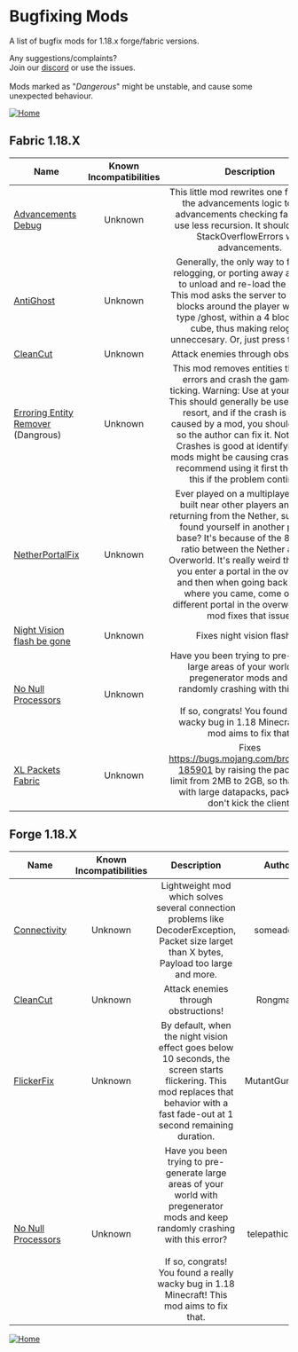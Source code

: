 # Bugfixing Mods
A list of bugfix mods for 1.18.x forge/fabric versions.

Any suggestions/complaints?<br>
Join our [discord](https://discord.gg/8nzHYhVUQS) or use the issues.<br><br>
Mods marked as "*Dangerous*" might be unstable, and cause some unexpected behaviour.

[![Home](https://i.imgur.com/zGuelkW.png)](https://github.com/NordicGamerFE/usefulmods/blob/main/README.md)

## Fabric 1.18.X

| Name | Known Incompatibilities | Description | Author | Bugfixing |
| --- | :---: | :---: | :---: | :---: |
| [Advancements Debug](https://www.curseforge.com/minecraft/mc-mods/advancements-debug) | Unknown | This little mod rewrites one function of the advancements logic to make advancements checking faster, and use less recursion. It should prevent StackOverflowErrors with advancements. | thetechnici4n | Client |
| [AntiGhost](https://www.curseforge.com/minecraft/mc-mods/antighost) | Unknown | Generally, the only way to fix this is relogging, or porting away and back, to unload and re-load the chunks. This mod asks the server to resend all blocks around the player when you type /ghost, within a 4 block radius cube, thus making relogging unneccesary. Or, just press the G key. | Giselbaer | Client |
| [CleanCut](https://www.curseforge.com/minecraft/mc-mods/cleancut) | Unknown | Attack enemies through obstructions! | Rongmario | Client |
| [Erroring Entity Remover](https://www.curseforge.com/minecraft/mc-mods/erroring-entity-remover) (Dangrous) | Unknown | This mod removes entities that throw errors and crash the game while ticking. Warning: Use at your own risk. This should generally be used as a last resort, and if the crash is clearly caused by a mod, you should report it so the author can fix it. Not Enough Crashes is good at identifying what mods might be causing crashes, and I recommend using it first then using this if the problem continues. | The_Fireplace | Both |
| [NetherPortalFix](https://www.curseforge.com/minecraft/mc-mods/netherportalfix-fabric) | Unknown | Ever played on a multiplayer server, built near other players and when returning from the Nether, surprisingly found yourself in another player's base? It's because of the 8:1 block ratio between the Nether and the Overworld. It's really weird though that you enter a portal in the overworld, and then when going back through where you came, come out of a different portal in the overworld. This mod fixes that issue. | BlayTheNinth | Server |
| [Night Vision flash be gone](https://www.curseforge.com/minecraft/mc-mods/night-vision-flash-be-gone) | Unknown | Fixes night vision flashing | AshIndigo | Client |
| [No Null Processors](https://www.curseforge.com/minecraft/mc-mods/no-null-processors) | Unknown | Have you been trying to pre-generate large areas of your world with pregenerator mods and keep randomly crashing with this error?<br><br> If so, congrats! You found a really wacky bug in 1.18 Minecraft! This mod aims to fix that.  | telepathicgrunt | Server |
| [XL Packets Fabric](https://www.curseforge.com/minecraft/mc-mods/xl-packets-fabric) | Unknown | Fixes https://bugs.mojang.com/browse/MC-185901 by raising the packet size limit from 2MB to 2GB, so that servers with large datapacks, packets, etc don't kick the client. | tfarecnim | Both |


## Forge 1.18.X

| Name | Known Incompatibilities | Description | Author | bugfix Improvement |
| --- | :---: | :---: | :---: | :---: |
| [Connectivity](https://www.curseforge.com/minecraft/mc-mods/connectivity) | Unknown | Lightweight mod which solves several connection problems like DecoderException, Packet size larget than X bytes, Payload too large and more. | someaddon | Both |
| [CleanCut](https://www.curseforge.com/minecraft/mc-mods/cleancut) | Unknown | Attack enemies through obstructions! | Rongmario | Client |
| [FlickerFix](https://www.curseforge.com/minecraft/mc-mods/flickerfix) | Unknown | By default, when the night vision effect goes below 10 seconds, the screen starts flickering. This mod replaces that behavior with a fast fade-out at 1 second remaining duration. |  MutantGumdrop | Client |
| [No Null Processors](https://www.curseforge.com/minecraft/mc-mods/no-null-processors) | Unknown | Have you been trying to pre-generate large areas of your world with pregenerator mods and keep randomly crashing with this error?<br><br> If so, congrats! You found a really wacky bug in 1.18 Minecraft! This mod aims to fix that.  | telepathicgrunt | Server |

[![Home](https://i.imgur.com/zGuelkW.png)](https://github.com/NordicGamerFE/usefulmods/blob/main/README.md)
